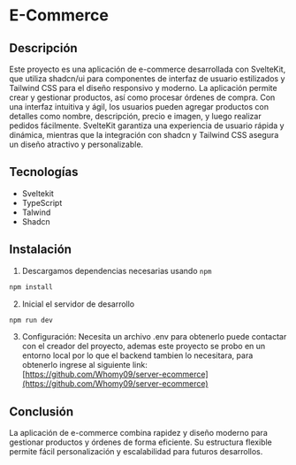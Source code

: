 # E-Commerce

## Descripción

Este proyecto es una aplicación de e-commerce desarrollada con SvelteKit, que utiliza shadcn/ui para componentes de interfaz de usuario estilizados y Tailwind CSS para el diseño responsivo y moderno. La aplicación permite crear y gestionar productos, así como procesar órdenes de compra. Con una interfaz intuitiva y ágil, los usuarios pueden agregar productos con detalles como nombre, descripción, precio e imagen, y luego realizar pedidos fácilmente. SvelteKit garantiza una experiencia de usuario rápida y dinámica, mientras que la integración con shadcn y Tailwind CSS asegura un diseño atractivo y personalizable.

## Tecnologías

- Sveltekit
- TypeScript
- Talwind
- Shadcn

## Instalación

1. Descargamos dependencias necesarias usando `npm`

```bash
npm install
```

2. Inicial el servidor de desarrollo

```bash
npm run dev
```

3. Configuración: Necesita un archivo .env para obtenerlo puede contactar con el creador del proyecto, ademas este proyecto se probo en un entorno local por lo que el backend tambien lo necesitara, para obtenerlo ingrese al siguiente link: [https://github.com/Whomy09/server-ecommerce](https://github.com/Whomy09/server-ecommerce)

## Conclusión

La aplicación de e-commerce combina rapidez y diseño moderno para gestionar productos y órdenes de forma eficiente. Su estructura flexible permite fácil personalización y escalabilidad para futuros desarrollos.
